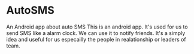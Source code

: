 AutoSMS
=======

An Android app about auto SMS
This is an android app. It's used for us to send SMS like a alarm clock. We can use it to notify friends.
It's a simply idea and useful for us especailly the people in realationship or leaders of team.

